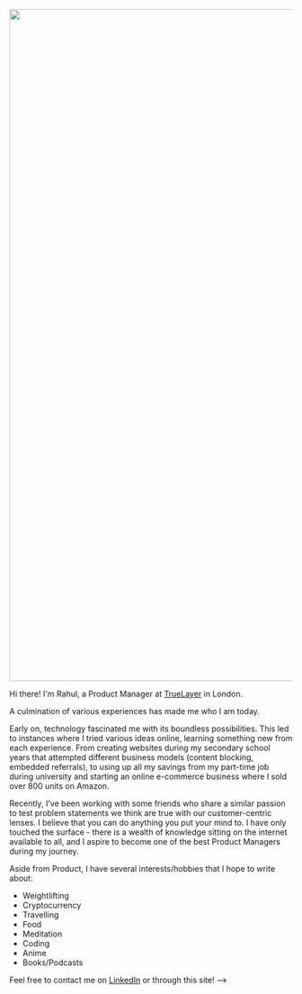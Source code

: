 <!-- ---
title: About Me
metaDescription: This is a sample meta description. If one is not present in your page/post's front matter, the default metadata.desciption will be used instead.
date: 2017-01-01T00:00:00.000Z
permalink: /about/index.html
eleventyNavigation:
  key: About
  order: 2
---
<!-- 
<a><img src="https://avatars.githubusercontent.com/u/41843104?s=400&u=6e434a25217afdd1fa486cf3973fc89566fd98f2&v=4" height="auto" width="200" style="border-radius:50%"></a> -->

<img src="https://db3pap001files.storage.live.com/y4mOIULCZa1KQ3nisxgBsY4ZQmGBSkg5wbMcYNhnIPLqx2uq0tV9RX-JnxKhs15uhpN_m_UzJ5nnlIInJmuvJ21KJ5XIVluc8MSzhZZ6diEu-SdeotRVwUFqWoPw0qjpDFiqJXBN7a87CzWUc3MEDlxwNP0rO7PIc6BUttGqgLgxLJ_Slmyqv412R4IA2ouo9V7?width=5405&height=1195&cropmode=none" width="5405" height="1195" />

Hi there! I'm Rahul, a Product Manager at [TrueLayer](https://truelayer.com/) in London.

A culmination of various experiences has made me who I am today.

Early on, technology fascinated me with its boundless possibilities. This led to instances where I tried various ideas online, learning something new from each experience. From creating websites during my secondary school years that attempted different business models (content blocking, embedded referrals), to using up all my savings from my part-time job during university and starting an online e-commerce business where I sold over 800 units on Amazon.

Recently, I've been working with some friends who share a similar passion to test problem statements we think are true with our customer-centric lenses. I believe that you can do anything you put your mind to. I have only touched the surface - there is a wealth of knowledge sitting on the internet available to all, and I aspire to become one of the best Product Managers during my journey.

Aside from Product, I have several interests/hobbies that I hope to write about:

- Weightlifting
- Cryptocurrency
- Travelling
- Food
- Meditation
- Coding
- Anime
- Books/Podcasts

Feel free to contact me on [LinkedIn](https://www.linkedin.com/in/jugnarain/) or through this site!
 -->
